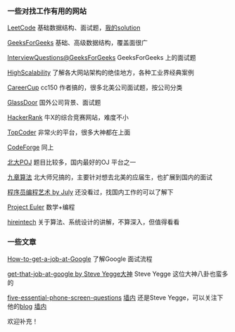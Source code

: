 ### 一些对找工作有用的网站

[LeetCode](http://oj.leetcode.com/) 基础数据结构、面试题，[我的solution](https://github.com/ghostrong/leetcode)

[GeeksForGeeks](http://www.geeksforgeeks.org/) 基础、高级数据结构，覆盖面很广

[InterviewQuestions@GeeksForGeeks](http://www.geeksforgeeks.org/forums/forum/interview-questions/) GeeksForGeeks 上的面试题

[HighScalability](http://highscalability.com/) 了解各大网站架构的绝佳地方，各种工业界经典案例

[CareerCup](http://www.careercup.com/) cc150 作者搞的，很多北美公司面试题，按公司分类

[GlassDoor](http://www.glassdoor.com/) 国外公司背景、面试题

[HackerRank](https://www.hackerrank.com/) 牛X的综合竞赛网站，难度不小

[TopCoder](http://www.topcoder.com/) 非常火的平台，很多大神都在上面

[CodeForge](http://www.codeforge.com/) 同上

[北大POJ](http://poj.org/) 题目比较多，国内最好的OJ 平台之一

[九章算法](http://ninechapter.com/) 北大师兄搞的，主要针对想去北美的应届生，也扩展到国内的面试

[程序员编程艺术 by July](https://github.com/julycoding/The-Art-Of-Programming-By-July/blob/master/ebook/zh/Readme.md) 还没看过，找国内工作的可以了解下

[Project Euler](https://projecteuler.net) 数学+编程

[hireintech](http://www.hiredintech.com/) 关于算法、系统设计的讲解，不算深入，但值得看看


### 一些文章

[How-to-get-a-job-at-Google](http://dondodge.typepad.com/the_next_big_thing/2010/09/how-to-get-a-job-at-google-interview-questions-hiring-process.html) 了解Google 面试流程

[get-that-job-at-google by Steve Yegge大神](http://steve-yegge.blogspot.com/2008/03/get-that-job-at-google.html) Steve Yegge 这位大神八卦也蛮多的

[five-essential-phone-screen-questions](https://sites.google.com/site/steveyegge2/five-essential-phone-screen-questions) [墙内](https://awk.so/@sites.google.com!/site/steveyegge2/five-essential-phone-screen-questions) 还是Steve Yegge，可以关注下他的[blog](http://steve-yegge.blogspot.com/) [墙内](https://awk.so/@sites.google.com!/site/steveyegge2/blog-rants)


欢迎补充！
